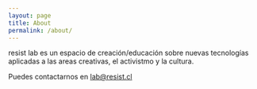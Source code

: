 ```yaml
---
layout: page
title: About
permalink: /about/
---
```


resist lab es un espacio de creación/educación sobre nuevas tecnologías aplicadas a las areas creativas, el activistmo y la cultura.

Puedes contactarnos en [lab@resist.cl](mailto:lab@resist.cl)
